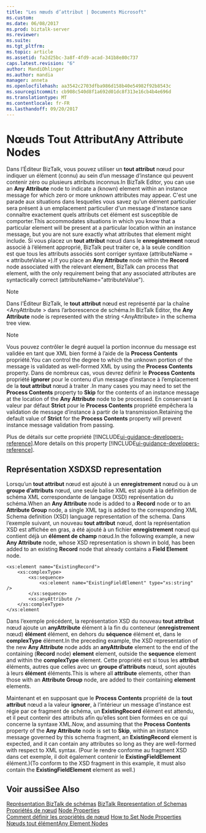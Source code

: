 ```yaml
---
title: "Les nœuds d’attribut | Documents Microsoft"
ms.custom: 
ms.date: 06/08/2017
ms.prod: biztalk-server
ms.reviewer: 
ms.suite: 
ms.tgt_pltfrm: 
ms.topic: article
ms.assetid: fa2d25bc-3a8f-4fd9-acad-341b8e80c737
caps.latest.revision: "6"
author: MandiOhlinger
ms.author: mandia
manager: anneta
ms.openlocfilehash: aa3542c2703dfba986d158b40e54982f92b8543c
ms.sourcegitcommit: cb908c540d8f1a692d01dc8f313e16cb4b4e696d
ms.translationtype: MT
ms.contentlocale: fr-FR
ms.lasthandoff: 09/20/2017
---
```

# <a name="any-attribute-nodes"></a><span data-ttu-id="54da3-102">Nœuds Tout Attribut</span><span class="sxs-lookup"><span data-stu-id="54da3-102">Any Attribute Nodes</span></span>
<span data-ttu-id="54da3-103">Dans l’Éditeur BizTalk, vous pouvez utiliser un **tout attribut** nœud pour indiquer un élément (connu) au sein d’un message d’instance qui peuvent contenir zéro ou plusieurs attributs inconnus.</span><span class="sxs-lookup"><span data-stu-id="54da3-103">In BizTalk Editor, you can use an **Any Attribute** node to indicate a (known) element within an instance message for which zero or more unknown attributes may appear.</span></span> <span data-ttu-id="54da3-104">C'est une parade aux situations dans lesquelles vous savez qu'un élément particulier sera présent à un emplacement particulier d'un message d'instance sans connaître exactement quels attributs cet élément est susceptible de comporter.</span><span class="sxs-lookup"><span data-stu-id="54da3-104">This accommodates situations in which you know that a particular element will be present at a particular location within an instance message, but you are not sure exactly what attributes that element might include.</span></span> <span data-ttu-id="54da3-105">Si vous placez un **tout attribut** nœud dans le **enregistrement** nœud associé à l’élément approprié, BizTalk peut traiter ce, à la seule condition est que tous les attributs associés sont corriger syntaxe (attributeName = « attributeValue »).</span><span class="sxs-lookup"><span data-stu-id="54da3-105">If you place an **Any Attribute** node within the **Record** node associated with the relevant element, BizTalk can process that element, with the only requirement being that any associated attributes are syntactically correct (attributeName="attributeValue").</span></span>  
  
> [!NOTE]
>  <span data-ttu-id="54da3-106">Dans l’Éditeur BizTalk, le **tout attribut** nœud est représenté par la chaîne \<AnyAttribute > dans l’arborescence de schéma.</span><span class="sxs-lookup"><span data-stu-id="54da3-106">In BizTalk Editor, the **Any Attribute** node is represented with the string \<AnyAttribute> in the schema tree view.</span></span>  
  
> [!NOTE]
>  <span data-ttu-id="54da3-107">Vous pouvez contrôler le degré auquel la portion inconnue du message est validée en tant que XML bien formé à l’aide de la **Process Contents** propriété.</span><span class="sxs-lookup"><span data-stu-id="54da3-107">You can control the degree to which the unknown portion of the message is validated as well-formed XML by using the **Process Contents** property.</span></span> <span data-ttu-id="54da3-108">Dans de nombreux cas, vous devrez définir le **Process Contents** propriété **ignorer** pour le contenu d’un message d’instance à l’emplacement de la **tout attribut** nœud à traiter .</span><span class="sxs-lookup"><span data-stu-id="54da3-108">In many cases you may need to set the **Process Contents** property to **Skip** for the contents of an instance message at the location of the **Any Attribute** node to be processed.</span></span> <span data-ttu-id="54da3-109">En conservant la valeur par défaut **Strict** pour le **Process Contents** propriété empêchera la validation de message d’instance à partir de la transmission.</span><span class="sxs-lookup"><span data-stu-id="54da3-109">Retaining the default value of **Strict** for the **Process Contents** property will prevent instance message validation from passing.</span></span>  
>
> <span data-ttu-id="54da3-110">Plus de détails sur cette propriété [!INCLUDE[ui-guidance-developers-reference](../includes/ui-guidance-developers-reference.md)].</span><span class="sxs-lookup"><span data-stu-id="54da3-110">More details on this property [!INCLUDE[ui-guidance-developers-reference](../includes/ui-guidance-developers-reference.md)].</span></span>
  
## <a name="xsd-representation"></a><span data-ttu-id="54da3-111">Représentation XSD</span><span class="sxs-lookup"><span data-stu-id="54da3-111">XSD representation</span></span>  
 <span data-ttu-id="54da3-112">Lorsqu’un **tout attribut** nœud est ajouté à un **enregistrement** nœud ou à un **groupe d’attributs** nœud, une seule balise XML est ajouté à la définition de schéma XML correspondante de langage (XSD) représentation du schéma.</span><span class="sxs-lookup"><span data-stu-id="54da3-112">When an **Any Attribute** node is added to a **Record** node or to an **Attribute Group** node, a single XML tag is added to the corresponding XML Schema definition (XSD) language representation of the schema.</span></span> <span data-ttu-id="54da3-113">Dans l’exemple suivant, un nouveau **tout attribut** nœud, dont la représentation XSD est affichée en gras, a été ajouté à un fichier **enregistrement** nœud qui contient déjà un **élément de champ** nœud.</span><span class="sxs-lookup"><span data-stu-id="54da3-113">In the following example, a new **Any Attribute** node, whose XSD representation is shown in bold, has been added to an existing **Record** node that already contains a **Field Element** node.</span></span>  
  
```  
<xs:element name="ExistingRecord">  
    <xs:complexType>  
        <xs:sequence>  
            <xs:element name="ExistingFieldElement" type="xs:string" />  
        </xs:sequence>  
        <xs:anyAttribute />  
    </xs:complexType>  
</xs:element  
```  
  
 <span data-ttu-id="54da3-114">Dans l’exemple précédent, la représentation XSD du nouveau **tout attribut** nœud ajoute un **anyAttribute** élément à la fin du conteneur (**enregistrement** nœud) **élément** élément, en dehors du **séquence** élément et, dans le **complexType** élément.</span><span class="sxs-lookup"><span data-stu-id="54da3-114">In the preceding example, the XSD representation of the new **Any Attribute** node adds an **anyAttribute** element to the end of the containing (**Record** node) **element** element, outside the **sequence** element and within the **complexType** element.</span></span> <span data-ttu-id="54da3-115">Cette propriété est si tous les **attribut** éléments, autres que celles avec un **groupe d’attributs** nœud, sont ajoutés à leurs **élément** éléments.</span><span class="sxs-lookup"><span data-stu-id="54da3-115">This is where all **attribute** elements, other than those with an **Attribute Group** node, are added to their containing **element** elements.</span></span>  
  
 <span data-ttu-id="54da3-116">Maintenant et en supposant que le **Process Contents** propriété de la **tout attribut** nœud a la valeur **ignorer**, à l’intérieur un message d’instance est régie par ce fragment de schéma, un  **ExistingRecord** élément est attendu, et il peut contenir des attributs afin qu’elles sont bien formées en ce qui concerne la syntaxe XML.</span><span class="sxs-lookup"><span data-stu-id="54da3-116">Now, and assuming that the **Process Contents** property of the **Any Attribute** node is set to **Skip**, within an instance message governed by this schema fragment, an **ExistingRecord** element is expected, and it can contain any attributes so long as they are well-formed with respect to XML syntax.</span></span> <span data-ttu-id="54da3-117">(Pour le rendre conforme au fragment XSD dans cet exemple, il doit également contenir le **ExistingFieldElement** élément.)</span><span class="sxs-lookup"><span data-stu-id="54da3-117">(To conform to the XSD fragment in this example, it must also contain the **ExistingFieldElement** element as well.)</span></span>  
  
## <a name="see-also"></a><span data-ttu-id="54da3-118">Voir aussi</span><span class="sxs-lookup"><span data-stu-id="54da3-118">See Also</span></span>  
 <span data-ttu-id="54da3-119">[Représentation BizTalk de schémas](../core/biztalk-representation-of-schemas.md) </span><span class="sxs-lookup"><span data-stu-id="54da3-119">[BizTalk Representation of Schemas](../core/biztalk-representation-of-schemas.md) </span></span>  
 <span data-ttu-id="54da3-120">[Propriétés de nœud](../core/node-properties.md) </span><span class="sxs-lookup"><span data-stu-id="54da3-120">[Node Properties](../core/node-properties.md) </span></span>  
 <span data-ttu-id="54da3-121">[Comment définir les propriétés de nœud](../core/how-to-set-node-properties.md) </span><span class="sxs-lookup"><span data-stu-id="54da3-121">[How to Set Node Properties](../core/how-to-set-node-properties.md) </span></span>  
 [<span data-ttu-id="54da3-122">Nœuds tout élément</span><span class="sxs-lookup"><span data-stu-id="54da3-122">Any Element Nodes</span></span>](../core/any-element-nodes.md)